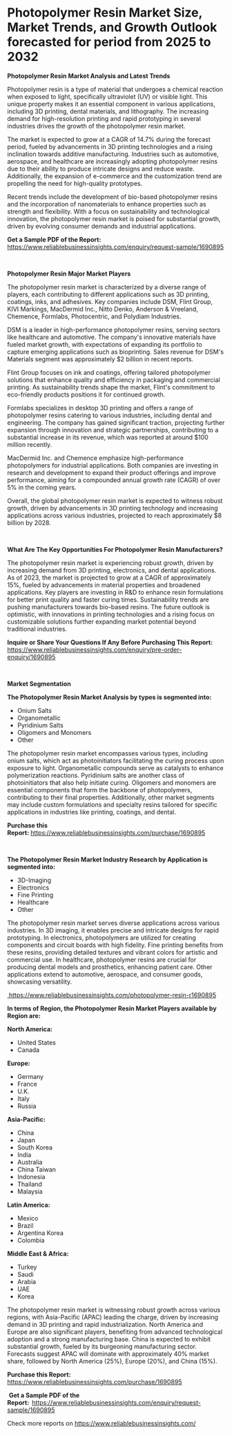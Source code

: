 <p><h1>Photopolymer Resin Market Size, Market Trends, and Growth Outlook forecasted for period from 2025 to 2032</h1></p><p><strong>Photopolymer Resin Market Analysis and Latest Trends</strong></p>
<p><p>Photopolymer resin is a type of material that undergoes a chemical reaction when exposed to light, specifically ultraviolet (UV) or visible light. This unique property makes it an essential component in various applications, including 3D printing, dental materials, and lithography. The increasing demand for high-resolution printing and rapid prototyping in several industries drives the growth of the photopolymer resin market.</p><p>The market is expected to grow at a CAGR of 14.7% during the forecast period, fueled by advancements in 3D printing technologies and a rising inclination towards additive manufacturing. Industries such as automotive, aerospace, and healthcare are increasingly adopting photopolymer resins due to their ability to produce intricate designs and reduce waste. Additionally, the expansion of e-commerce and the customization trend are propelling the need for high-quality prototypes.</p><p>Recent trends include the development of bio-based photopolymer resins and the incorporation of nanomaterials to enhance properties such as strength and flexibility. With a focus on sustainability and technological innovation, the photopolymer resin market is poised for substantial growth, driven by evolving consumer demands and industrial applications.</p></p>
<p><strong>Get a Sample PDF of the Report:&nbsp;</strong> <a href="https://www.reliablebusinessinsights.com/enquiry/request-sample/1690895?utm_campaign=2121&utm_medium=2&utm_source=Github&utm_content=ia&utm_term=31012025&utm_id=photopolymer-resin">https://www.reliablebusinessinsights.com/enquiry/request-sample/1690895</a></p>
<p>&nbsp;</p>
<p><strong>Photopolymer Resin Major Market Players</strong></p>
<p><p>The photopolymer resin market is characterized by a diverse range of players, each contributing to different applications such as 3D printing, coatings, inks, and adhesives. Key companies include DSM, Flint Group, KIVI Markings, MacDermid Inc., Nitto Denko, Anderson & Vreeland, Chemence, Formlabs, Photocentric, and Polydiam Industries.</p><p>DSM is a leader in high-performance photopolymer resins, serving sectors like healthcare and automotive. The company's innovative materials have fueled market growth, with expectations of expanding its portfolio to capture emerging applications such as bioprinting. Sales revenue for DSM's Materials segment was approximately $2 billion in recent reports.</p><p>Flint Group focuses on ink and coatings, offering tailored photopolymer solutions that enhance quality and efficiency in packaging and commercial printing. As sustainability trends shape the market, Flint's commitment to eco-friendly products positions it for continued growth.</p><p>Formlabs specializes in desktop 3D printing and offers a range of photopolymer resins catering to various industries, including dental and engineering. The company has gained significant traction, projecting further expansion through innovation and strategic partnerships, contributing to a substantial increase in its revenue, which was reported at around $100 million recently.</p><p>MacDermid Inc. and Chemence emphasize high-performance photopolymers for industrial applications. Both companies are investing in research and development to expand their product offerings and improve performance, aiming for a compounded annual growth rate (CAGR) of over 5% in the coming years.</p><p>Overall, the global photopolymer resin market is expected to witness robust growth, driven by advancements in 3D printing technology and increasing applications across various industries, projected to reach approximately $8 billion by 2028.</p></p>
<p>&nbsp;</p>
<p><strong>What Are The Key Opportunities For Photopolymer Resin Manufacturers?</strong></p>
<p><p>The photopolymer resin market is experiencing robust growth, driven by increasing demand from 3D printing, electronics, and dental applications. As of 2023, the market is projected to grow at a CAGR of approximately 15%, fueled by advancements in material properties and broadened applications. Key players are investing in R&D to enhance resin formulations for better print quality and faster curing times. Sustainability trends are pushing manufacturers towards bio-based resins. The future outlook is optimistic, with innovations in printing technologies and a rising focus on customizable solutions further expanding market potential beyond traditional industries.</p></p>
<p><strong>Inquire or Share Your Questions If Any Before Purchasing This Report:</strong> <a href="https://www.reliablebusinessinsights.com/enquiry/pre-order-enquiry/1690895?utm_campaign=2121&utm_medium=2&utm_source=Github&utm_content=ia&utm_term=31012025&utm_id=photopolymer-resin">https://www.reliablebusinessinsights.com/enquiry/pre-order-enquiry/1690895</a></p>
<p>&nbsp;</p>
<p><strong>Market Segmentation</strong></p>
<p><strong>The Photopolymer Resin Market Analysis by types is segmented into:</strong></p>
<p><ul><li>Onium Salts</li><li>Organometallic</li><li>Pyridinium Salts</li><li>Oligomers and Monomers</li><li>Other</li></ul></p>
<p><p>The photopolymer resin market encompasses various types, including onium salts, which act as photoinitiators facilitating the curing process upon exposure to light. Organometallic compounds serve as catalysts to enhance polymerization reactions. Pyridinium salts are another class of photoinitiators that also help initiate curing. Oligomers and monomers are essential components that form the backbone of photopolymers, contributing to their final properties. Additionally, other market segments may include custom formulations and specialty resins tailored for specific applications in industries like printing, coatings, and dental.</p></p>
<p><strong>Purchase this Report:&nbsp;</strong><a href="https://www.reliablebusinessinsights.com/purchase/1690895?utm_campaign=2121&utm_medium=2&utm_source=Github&utm_content=ia&utm_term=31012025&utm_id=photopolymer-resin">https://www.reliablebusinessinsights.com/purchase/1690895</a></p>
<p>&nbsp;</p>
<p><strong>The Photopolymer Resin Market Industry Research by Application is segmented into:</strong></p>
<p><ul><li>3D-Imaging</li><li>Electronics</li><li>Fine Printing</li><li>Healthcare</li><li>Other</li></ul></p>
<p><p>The photopolymer resin market serves diverse applications across various industries. In 3D imaging, it enables precise and intricate designs for rapid prototyping. In electronics, photopolymers are utilized for creating components and circuit boards with high fidelity. Fine printing benefits from these resins, providing detailed textures and vibrant colors for artistic and commercial use. In healthcare, photopolymer resins are crucial for producing dental models and prosthetics, enhancing patient care. Other applications extend to automotive, aerospace, and consumer goods, showcasing versatility.</p></p>
<p><a href="https://www.reliablebusinessinsights.com/photopolymer-resin-r1690895?utm_campaign=2121&utm_medium=2&utm_source=Github&utm_content=ia&utm_term=31012025&utm_id=photopolymer-resin">&nbsp;https://www.reliablebusinessinsights.com/photopolymer-resin-r1690895</a></p>
<p><strong>In terms of Region, the Photopolymer Resin Market Players available by Region are:</strong></p>
<p>
    <p> <strong> North America: </strong>
        <ul>
            <li>United States</li>
            <li>Canada</li>
        </ul>
        </p> 
    <p> <strong> Europe: </strong>
        <ul>
            <li>Germany</li>
            <li>France</li>
            <li>U.K.</li>
            <li>Italy</li>
            <li>Russia</li>
        </ul>
        </p> 
    <p> <strong> Asia-Pacific: </strong>
        <ul>
            <li>China</li>
            <li>Japan</li>
            <li>South Korea</li>
            <li>India</li>
            <li>Australia</li>
            <li>China Taiwan</li>
            <li>Indonesia</li>
            <li>Thailand</li>
            <li>Malaysia</li>
        </ul>
        </p> 
    <p> <strong> Latin America: </strong>
        <ul>
            <li>Mexico</li>
            <li>Brazil</li>
            <li>Argentina Korea</li>
            <li>Colombia</li>
        </ul>
        </p> 
    <p> <strong> Middle East & Africa: </strong>
        <ul>
            <li>Turkey</li>
            <li>Saudi</li>
            <li>Arabia</li>
            <li>UAE</li>
            <li>Korea</li>
        </ul>
    </p>
    </p>
<p><p>The photopolymer resin market is witnessing robust growth across various regions, with Asia-Pacific (APAC) leading the charge, driven by increasing demand in 3D printing and rapid industrialization. North America and Europe are also significant players, benefiting from advanced technological adoption and a strong manufacturing base. China is expected to exhibit substantial growth, fueled by its burgeoning manufacturing sector. Forecasts suggest APAC will dominate with approximately 40% market share, followed by North America (25%), Europe (20%), and China (15%).</p></p>
<p><strong>Purchase this Report: </strong><a href="https://www.reliablebusinessinsights.com/purchase/1690895?utm_campaign=2121&utm_medium=2&utm_source=Github&utm_content=ia&utm_term=31012025&utm_id=photopolymer-resin">https://www.reliablebusinessinsights.com/purchase/1690895</a></p>
<p>&nbsp;<strong>Get a Sample PDF of the Report:&nbsp;&nbsp;</strong><a href="https://www.reliablebusinessinsights.com/enquiry/request-sample/1690895?utm_campaign=2121&utm_medium=2&utm_source=Github&utm_content=ia&utm_term=31012025&utm_id=photopolymer-resin">https://www.reliablebusinessinsights.com/enquiry/request-sample/1690895</a></p>
<p><strong></strong></p>
<p>Check more reports on <a href="https://www.reliablebusinessinsights.com/?utm_campaign=2121&utm_medium=2&utm_source=Github&utm_content=ia&utm_term=31012025&utm_id=photopolymer-resin">https://www.reliablebusinessinsights.com/</a></p>